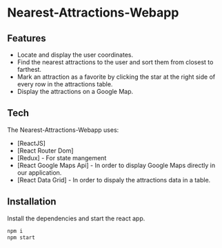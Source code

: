 # Nearest-Attractions-Webapp

## Features

- Locate and display the user coordinates.
- Find the nearest attractions to the user and sort them from closest to farthest.
- Mark an attraction as a favorite by clicking the star at the right side of every row in the attractions table.
- Display the attractions on a Google Map.

## Tech

The Nearest-Attractions-Webapp uses:

- [ReactJS]
- [React Router Dom]
- [Redux] - For state mangement
-  [React Google Maps Api] - In order to display Google Maps directly in our application.
- [React Data Grid] - In order to dispaly the attractions data in a table.

## Installation

Install the dependencies and start the react app.

```sh
npm i
npm start
```

